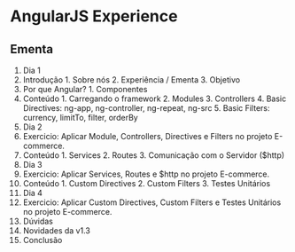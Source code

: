 # AngularJS Experience

## Ementa

1. Dia 1
  1. Introdução
    1. Sobre nós
    2. Experiência / Ementa
    3. Objetivo
  2. Por que Angular?
    1. Componentes
  3. Conteúdo
    1. Carregando o framework
    2. Modules
    3. Controllers
    4. Basic Directives: ng-app, ng-controller, ng-repeat, ng-src
    5. Basic Filters: currency, limitTo, filter, orderBy
2. Dia 2
  1. Exercicio: Aplicar Module, Controllers, Directives e Filters no projeto E-commerce.
  2. Conteúdo
    1. Services
    2. Routes
    3. Comunicação com o Servidor ($http)
3. Dia 3
  1. Exercicio: Aplicar Services, Routes e $http no projeto E-commerce.
  2. Conteúdo
    1. Custom Directives
    2. Custom Filters
    3. Testes Unitários
4. Dia 4
  1. Exercicio: Aplicar Custom Directives, Custom Filters e Testes Unitários no projeto E-commerce.
  2. Dúvidas
  3. Novidades da v1.3
  3. Conclusão
